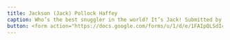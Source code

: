 ```yaml
---
title: Jackson (Jack) Pollock Haffey
caption: Who’s the best snuggler in the world? It’s Jack! Submitted by Jessica Ugarte.
button: <form action="https://docs.google.com/forms/u/1/d/e/1FAIpQLSdIcoWfl-P-6aqt1zNYb-ACz6o7zdAPq_1-FysywAXXPhDqTQ/formResponse" method="post"><div class="form-element"></div><span>Votes</span><input type="text" name="entry.1344770066" required placeholder="$"></br><button type="submit" name="button">Cast Votes</button></form>
---
```

